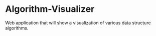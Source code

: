 # Algorithm-Visualizer
Web application that will show a visualization of various data structure algorithms.
